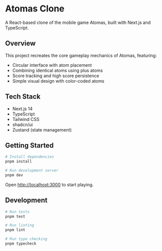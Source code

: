# Atomas Clone

A React-based clone of the mobile game Atomas, built with Next.js and TypeScript.

## Overview

This project recreates the core gameplay mechanics of Atomas, featuring:
- Circular interface with atom placement
- Combining identical atoms using plus atoms
- Score tracking and high score persistence
- Simple visual design with color-coded atoms

## Tech Stack

- Next.js 14
- TypeScript
- Tailwind CSS
- shadcn/ui
- Zustand (state management)

## Getting Started

```bash
# Install dependencies
pnpm install

# Run development server
pnpm dev
```

Open [http://localhost:3000](http://localhost:3000) to start playing.

## Development

```bash
# Run tests
pnpm test

# Run linting
pnpm lint

# Run type checking
pnpm typecheck